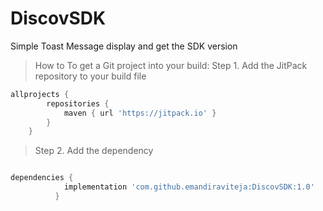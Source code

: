 # DiscovSDK

Simple Toast Message display and get the SDK version

> How to To get a Git project into your build:
Step 1. Add the JitPack repository to your build file 

```gradle
allprojects {
		repositories {
			maven { url 'https://jitpack.io' }
		}
	}
````

>Step 2. Add the dependency

```gradle

dependencies {
	        implementation 'com.github.emandiraviteja:DiscovSDK:1.0'
          }
 ```
